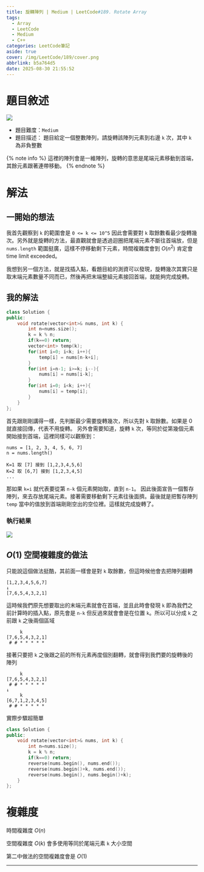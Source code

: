 ```yaml
---
title: 旋轉陣列 | Medium | LeetCode#189. Rotate Array
tags:
  - Array
  - LeetCode
  - Medium
  - C++
categories: LeetCode筆記
aside: true
cover: /img/LeetCode/189/cover.png
abbrlink: b5a764d5
date: 2025-08-30 21:55:52
---
```



# 題目敘述

![](/img/LeetCode/189/question.png)

- 題目難度：`Medium`
- 題目描述： 題目給定一個整數陣列，請旋轉該陣列元素到右邊 `k` 次，其中 `k` 為非負整數

{% note info %}
這裡的陣列會是一維陣列，旋轉的意思是尾端元素移動到首端，其餘元素跟著連帶移動。
{% endnote %}


# 解法

## 一開始的想法

我首先觀察到 `k` 的範圍會是 `0 <= k <= 10^5` 因此會需要對 `k` 取餘數看最少旋轉幾次。另外就是旋轉的方法，最直觀就會是透過迴圈把尾端元素不斷往首端放，但是 `nums.length` 範圍挺廣，這樣不停移動剩下元素，時間複雜度會到 $O(n^2)$ 肯定會 time limit exceeded。

我想到另一個方法，就是找插入點，看題目給的測資可以發現，旋轉幾次其實只是取末端元素數量不同而已，然後再把末端整組元素接回首端，就能夠完成旋轉。


## 我的解法

```c++
class Solution {
public:
    void rotate(vector<int>& nums, int k) {
        int n=nums.size();
        k = k % n;
        if(k==0) return;
        vector<int> temp(k);
        for(int i=0; i<k; i++){
            temp[i] = nums[n-k+i];
        }
        for(int i=n-1; i>=k; i--){
            nums[i] = nums[i-k];
        }
        for(int i=0; i<k; i++){
            nums[i] = temp[i];
        }
    }
};
```

首先跟剛剛講得一樣，先判斷最少需要旋轉幾次，所以先對 `k` 取餘數。如果是 0 就直接回傳，代表不用旋轉。 另外會需要知道，旋轉 `k` 次，等同於從第幾個元素開始接到首端，這裡同樣可以觀察到：

```
nums = [1, 2, 3, 4, 5, 6, 7]
n = nums.length()

K=1 取 [7] 接到 [1,2,3,4,5,6]
K=2 取 [6,7] 接到 [1,2,3,4,5]
...
```

那如果 `k=i` 就代表要從第 `n-k` 個元素開始取，直到 `n-1`。 因此後面宣告一個暫存陣列，來去存放尾端元素。接著需要移動剩下元素往後面擠。最後就是把暫存陣列 `temp` 當中的值放到首端剛剛空出的空位裡。這樣就完成旋轉了。


### 執行結果

![](/img/LeetCode/189/result.png)


## $O(1)$ 空間複雜度的做法

只能說這個做法挺酷，其前面一樣會是對 `k` 取餘數，但這時候他會去把陣列翻轉

```
[1,2,3,4,5,6,7]
↓
[7,6,5,4,3,2,1]
```

這時候我們原先想要取出的末端元素就會在首端，並且此時會發現 `k` 即為我們之前計算時的插入點，原先會是 `n-k` 但反過來就會會是在位置 `k`。所以可以分成 `k` 之前跟 `k` 之後兩個區域

```
     k
[7,6,5,4,3,2,1]
 # # * * * * *
```

接著只要把 `k` 之後跟之前的所有元素再度個別翻轉，就會得到我們要的旋轉後的陣列

```
     k
[7,6,5,4,3,2,1]
 # # * * * * *
↓
     k
[6,7,1,2,3,4,5]
 # # * * * * *
```

實際步驟超簡單

```c++
class Solution {
public:
    void rotate(vector<int>& nums, int k) {
        int n=nums.size();
        k = k % n;
        if(k==0) return;
        reverse(nums.begin(), nums.end());
        reverse(nums.begin()+k, nums.end());
        reverse(nums.begin(), nums.begin()+k);
    }
};
```


# 複雜度

時間複雜度
$O(n)$

空間複雜度
$O(k)$ 會多使用等同於尾端元素 `k` 大小空間

第二中做法的空間複雜度會是 $O(1)$

---